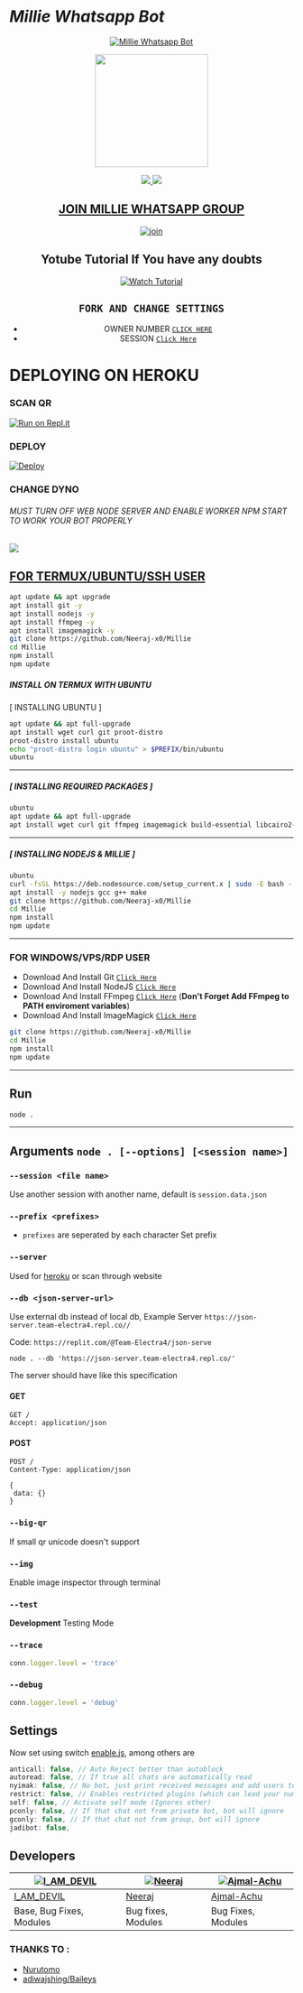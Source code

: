 
# *Millie Whatsapp Bot*
<div align="center">
  
  [![Millie Whatsapp Bot](https://readme-typing-svg.herokuapp.com?font=times-bold-italic&color=%23F7F7F7&duration=4862&center=true&vCenter=true&lines=WELCOME+TO+MILLIE+WHATSAPP+BOT)](https://github.com/Neeraj-x0/Millie)
</div>
<div align="center">
  <img border-radius: 15px src="https://i.imgur.com/Pf1Wynm.png" width="200" height="200"/>

<p align="center">
  <a href="https://instagram.com/neer_j_"><img src="https://img.shields.io/badge/Instagram-E4405F?style=for-the-badge&logo=instagram&logoColor=white"/> 
  <a href="https://wa.me/918086725570"><img src="https://img.shields.io/badge/WhatsApp-25D366?style=for-the-badge&logo=whatsapp&logoColor=white" />
</p>
<div align="center">
  
## JOIN MILLIE WHATSAPP GROUP

  [![join](https://github.com/Alien-alfa/PublicBot/blob/main/wlogo.svg.png?size=1)](https://chat.whatsapp.com/BcOf8vB5KAlFQhb3c5d06b)
 
## Yotube Tutorial If You have any doubts 
  
  [![Watch Tutorial](https://img.youtube.com/vi/5ox6VPzVSKs/0.jpg)](https://www.youtube.com/watch?v=5ox6VPzVSKs)

## `FORK AND CHANGE SETTINGS`

- OWNER NUMBER         [`CLICK HERE`](https://github.com/Neeraj-x0/Millie/blob/main/config.js#L2)
- SESSION           [`Click Here`](https://github.com/Neeraj-x0/Millie/blob/main/session.data.json#L1)

<div align="left">

# DEPLOYING ON HEROKU
  
### SCAN QR

[![Run on Repl.it](https://repl.it/badge/github/quiec/whatsAlfa)](https://replit.com/deadzgaming/Sonic-QR)

### DEPLOY

[![Deploy](https://www.herokucdn.com/deploy/button.png)](https://heroku.com/deploy)

### CHANGE DYNO

###### MUST TURN OFF WEB NODE SERVER AND ENABLE WORKER NPM START TO WORK YOUR BOT PROPERLY

<p align="LEFT">
  <a href="https://github.com/Neeraj-x0/Millie"><img src="https://telegra.ph/file/c38e56370ba19bb784699.jpg" />
</p>

  
  ## FOR TERMUX/UBUNTU/SSH USER

```bash
apt update && apt upgrade
apt install git -y
apt install nodejs -y
apt install ffmpeg -y
apt install imagemagick -y
git clone https://github.com/Neeraj-x0/Millie
cd Millie
npm install
npm update
```

##### INSTALL ON TERMUX WITH UBUNTU

[ INSTALLING UBUNTU ]

```bash
apt update && apt full-upgrade
apt install wget curl git proot-distro
proot-distro install ubuntu
echo "proot-distro login ubuntu" > $PREFIX/bin/ubuntu
ubuntu
```
---------

##### [ INSTALLING REQUIRED PACKAGES ]

```bash
ubuntu
apt update && apt full-upgrade
apt install wget curl git ffmpeg imagemagick build-essential libcairo2-dev libpango1.0-dev libjpeg-dev libgif-dev librsvg2-dev dbus-x11 ffmpeg2theora ffmpegfs ffmpegthumbnailer ffmpegthumbnailer-dbg ffmpegthumbs libavcodec-dev libavcodec-extra libavcodec-extra58 libavdevice-dev libavdevice58 libavfilter-dev libavfilter-extra libavfilter-extra7 libavformat-dev libavformat58 libavifile-0.7-bin libavifile-0.7-common libavifile-0.7c2 libavresample-dev libavresample4 libavutil-dev libavutil56 libpostproc-dev libpostproc55 graphicsmagick graphicsmagick-dbg graphicsmagick-imagemagick-compat graphicsmagick-libmagick-dev-compat groff imagemagick-6.q16hdri imagemagick-common libchart-gnuplot-perl libgraphics-magick-perl libgraphicsmagick++-q16-12 libgraphicsmagick++1-dev
```

---------

##### [ INSTALLING NODEJS & MILLIE ]

```bash
ubuntu
curl -fsSL https://deb.nodesource.com/setup_current.x | sudo -E bash -
apt install -y nodejs gcc g++ make
git clone https://github.com/Neeraj-x0/Millie
cd Millie
npm install
npm update
```

---------

### FOR WINDOWS/VPS/RDP USER

* Download And Install Git [`Click Here`](https://git-scm.com/downloads)
* Download And Install NodeJS [`Click Here`](https://nodejs.org/en/download)
* Download And Install FFmpeg [`Click Here`](https://ffmpeg.org/download.html) (**Don't Forget Add FFmpeg to PATH enviroment variables**)
* Download And Install ImageMagick [`Click Here`](https://imagemagick.org/script/download.php)

```bash
git clone https://github.com/Neeraj-x0/Millie
cd Millie
npm install
npm update
```

---------

## Run

```bash
node .
```

---------

## Arguments `node . [--options] [<session name>]`

### `--session <file name>`

Use another session with another name, default is ```session.data.json```

### `--prefix <prefixes>`

* `prefixes` are seperated by each character
Set prefix

### `--server`

Used for [heroku](https://heroku.com/) or scan through website

### `--db <json-server-url>`

Use external db instead of local db, 
Example Server `https://json-server.team-electra4.repl.co//`

Code: `https://replit.com/@Team-Electra4/json-serve`

`node . --db 'https://json-server.team-electra4.repl.co/'`

The server should have like this specification

#### GET

```http
GET /
Accept: application/json
```

#### POST

```http
POST /
Content-Type: application/json

{
 data: {}
}
```

### `--big-qr`

If small qr unicode doesn't support

### `--img`

Enable image inspector through terminal

### `--test`

**Development** Testing Mode

### `--trace`

```js
conn.logger.level = 'trace'
```

### `--debug`

```js
conn.logger.level = 'debug'
```

## Settings

Now set using switch [enable.js](https://github.com/Neeraj-x0/Millie/blob/master/plugins/enable.js), among others are

```js
anticall: false, // Auto Reject better than autoblock
autoread: false, // If true all chats are automatically read
nyimak: false, // No bot, just print received messages and add users to database
restrict: false, // Enables restricted plugins (which can lead your number to be banned if used too often)
self: false, // Activate self mode (Ignores other)
pconly: false, // If that chat not from private bot, bot will ignore
gconly: false, // If that chat not from group, bot will ignore
jadibot: false, 
```


## Developers
  <div align="center">
    
  [![I_AM_DEVIL](https://telegra.ph/file/fb0b36ed9cdcf93b24df7.jpg?size=25)](https://github.com/D-3-V-1-L) |  [![Neeraj](https://telegra.ph/file/74e9659166febabb45aa0.jpg?size=100)](https://github.com/Neeraj-x0) | [![Ajmal-Achu](https://telegra.ph/file/fa920b55caaa8e8be6f04.jpg?size=100)](https://github.com/Ajmal-Achu) 
----|----|----
[I_AM_DEVIL](https://github.com/D-3-V-1-L)  | [Neeraj](https://github.com/Neeraj-x0) | [Ajmal-Achu](https://github.com/Ajmal-Achu)
Base, Bug Fixes, Modules | Bug fixes, Modules | Bug Fixes, Modules
  </div>
                                  
  </div>

<div align="left">
  
### THANKS TO :
  
- [Nurutomo](https://github.com/Nurutomo) 
- [adiwajshing/Baileys](https://github.com/adiwajshing/Baileys)
 
